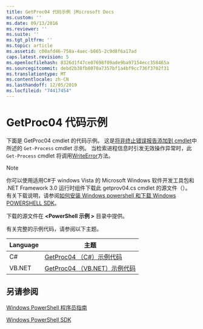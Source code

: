 ```yaml
---
title: GetProc04 代码示例 |Microsoft Docs
ms.custom: ''
ms.date: 09/13/2016
ms.reviewer: ''
ms.suite: ''
ms.tgt_pltfrm: ''
ms.topic: article
ms.assetid: c00afd46-758a-4aec-b865-2c9d8f6a17ad
caps.latest.revision: 5
ms.openlocfilehash: 8326d1f47ce07698f09ade9ba97154ecc358465a
ms.sourcegitcommit: debd2b38fb8070a7357bf1a4bf9cc736f3702f31
ms.translationtype: MT
ms.contentlocale: zh-CN
ms.lasthandoff: 12/05/2019
ms.locfileid: "74417454"
---
```

# <a name="getproc04-code-samples"></a>GetProc04 代码示例

下面是 GetProc04 cmdlet 的代码示例。 这是[将非终止错误报告添加到 cmdlet](../cmdlet/adding-non-terminating-error-reporting-to-your-cmdlet.md)中所述的 `Get-Process` cmdlet 示例。 当检索进程信息时引发无效操作异常时，此 `Get-Process` cmdlet 将调用[WriteError](/dotnet/api/System.Management.Automation.Cmdlet.WriteError)方法。

> [!NOTE]
> 你可以使用适用C#于 windows Vista 的 Microsoft Windows 软件开发工具包和 .NET Framework 3.0 运行时组件下载此 getprov04.cs cmdlet 的源文件（）。 有关下载说明，请参阅[如何安装 Windows powershell 和下载 Windows POWERSHELL SDK](/powershell/scripting/developer/installing-the-windows-powershell-sdk)。
>
> 下载的源文件在 **\<PowerShell 示例 >** 目录中提供。

有关完整的示例代码，请参阅以下主题。

|Language|主题|
|--------------|-----------|
|C#|[GetProc04 （C#）示例代码](./getproc04-csharp-sample-code.md)|
|VB.NET|[GetProc04 （VB.NET）示例代码](./getproc04-vb-net-sample-code.md)|

## <a name="see-also"></a>另请参阅

[Windows PowerShell 程序员指南](./windows-powershell-programmer-s-guide.md)

[Windows PowerShell SDK](../windows-powershell-reference.md)
